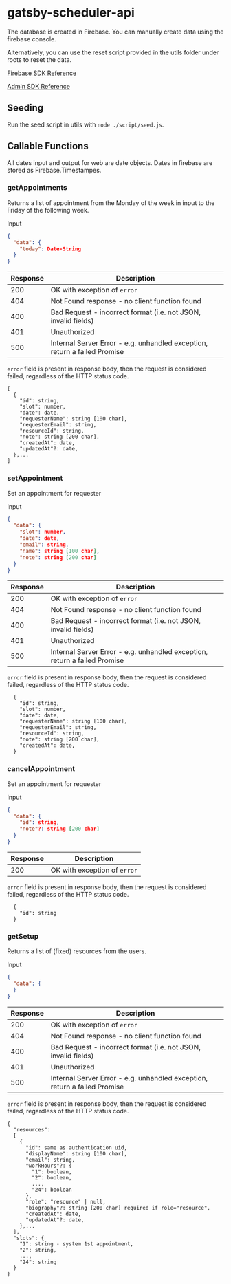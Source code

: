 # gatsby-scheduler-api

The database is created in Firebase. You can manually create data using the firebase console.

Alternatively, you can use the reset script provided in the utils folder under roots to reset the data.

[Firebase SDK Reference](https://firebase.google.com/docs/reference/js)

[Admin SDK Reference](https://firebase.google.com/docs/reference/admin/node)

## Seeding

Run the seed script in utils with `node ./script/seed.js`.

## Callable Functions

All dates input and output for web are date objects. Dates in firebase are stored as Firebase.Timestampes.

### getAppointments

Returns a list of appointment from the Monday of the week in input to the Friday of the following week.

Input
``` json
{
  "data": {
    "today": Date-String
  }
}
```


Response | Description
--- | ---
200 | OK with exception of `error`
404 | Not Found response - no client function found
400 | Bad Request - incorrect format (i.e. not JSON, invalid fields)
401 | Unauthorized
500 | Internal Server Error - e.g. unhandled exception, return a failed Promise

`error` field is present in response body, then the request is considered failed, regardless of the HTTP status code.

```array with 200
[
  {
    "id": string,
    "slot": number,
    "date": date,
    "requesterName": string [100 char],
    "requesterEmail": string,
    "resourceId": string,
    "note": string [200 char],
    "createdAt": date,
    "updatedAt"?: date,
  },...
]
```

### setAppointment

Set an appointment for requester

Input
``` json
{
  "data": {
    "slot": number,
    "date": date,
    "email": string,
    "name": string [100 char],
    "note": string [200 char]
  }
}
```


Response | Description
--- | ---
200 | OK with exception of `error`
404 | Not Found response - no client function found
400 | Bad Request - incorrect format (i.e. not JSON, invalid fields)
401 | Unauthorized
500 | Internal Server Error - e.g. unhandled exception, return a failed Promise

`error` field is present in response body, then the request is considered failed, regardless of the HTTP status code.

```return new object with 200
  {
    "id": string,
    "slot": number,
    "date": date,
    "requesterName": string [100 char],
    "requesterEmail": string,
    "resourceId": string,
    "note": string [200 char],
    "createdAt": date,
  }
```

### cancelAppointment

Set an appointment for requester

Input
``` json
{
  "data": {
    "id": string,
    "note"?: string [200 char]
  }
}
```


Response | Description
--- | ---
200 | OK with exception of `error`

`error` field is present in response body, then the request is considered failed, regardless of the HTTP status code.

```return new object with 200
  {
    "id": string
  }
```

### getSetup

Returns a list of (fixed) resources from the users.

Input
``` json
{
  "data": {
  }
}
```

Response | Description
--- | ---
200 | OK with exception of `error`
404 | Not Found response - no client function found
400 | Bad Request - incorrect format (i.e. not JSON, invalid fields)
401 | Unauthorized
500 | Internal Server Error - e.g. unhandled exception, return a failed Promise

`error` field is present in response body, then the request is considered failed, regardless of the HTTP status code.

```setup with 200
{
  "resources":
  [
    {
      "id": same as authentication uid,
      "displayName": string [100 char],
      "email": string,
      "workHours"?: {
        "1": boolean,
        "2": boolean,
        ...,
        "24": boolean
      },
      "role": "resource" | null,
      "biography"?: string [200 char] required if role="resource",
      "createdAt": date,
      "updatedAt"?: date,
    },...
  ],
  "slots": {
    "1": string - system 1st appointment,
    "2": string,
    ...,
    "24": string
  }
}
```
